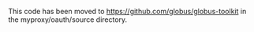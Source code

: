 This code has been moved to https://github.com/globus/globus-toolkit
in the myproxy/oauth/source directory.
